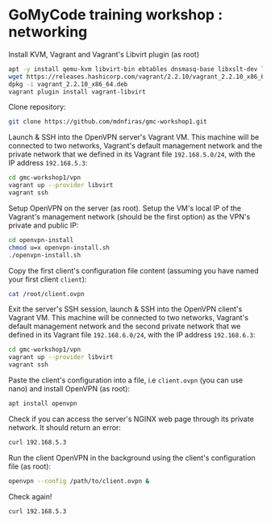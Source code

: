 # GoMyCode training workshop : networking

Install KVM, Vagrant and Vagrant's Libvirt plugin (as root)

```bash
apt -y install qemu-kvm libvirt-bin ebtables dnsmasq-base libxslt-dev libxml2-dev libvirt-dev zlib1g-dev ruby-dev software-properties-common
wget https://releases.hashicorp.com/vagrant/2.2.10/vagrant_2.2.10_x86_64.deb
dpkg -i vagrant_2.2.10_x86_64.deb
vagrant plugin install vagrant-libvirt
```

Clone repository:

```bash
git clone https://github.com/mdnfiras/gmc-workshop1.git
```

Launch & SSH into the OpenVPN server's Vagrant VM. This machine will be connected to two networks, Vagrant's default management network and the private network that we defined in its Vagrant file `192.168.5.0/24`, with the IP address `192.168.5.3`:

```bash
cd gmc-workshop1/vpn
vagrant up --provider libvirt
vagrant ssh
```

Setup OpenVPN on the server (as root). Setup the VM's local IP of the Vagrant's management network (should be the first option) as the VPN's private and public IP:
```bash
cd openvpn-install
chmod u=x openvpn-install.sh
./openvpn-install.sh
```

Copy the first client's configuration file content (assuming you have named your first client `client`):
```bash
cat /root/client.ovpn
```

Exit the server's SSH session, launch & SSH into the OpenVPN client's Vagrant VM. This machine will be connected to two networks, Vagrant's default management network and the second private network that we defined in its Vagrant file `192.168.6.0/24`, with the IP address `192.168.6.3`:

```bash
cd gmc-workshop1/vpn
vagrant up --provider libvirt
vagrant ssh
```

Paste the client's configuration into a file, i.e `client.ovpn` (you can use nano) and install OpenVPN (as root):

```bash
apt install openvpn
```

Check if you can access the server's NGINX web page through its private network. It should return an error:

```bash
curl 192.168.5.3
```

Run the client OpenVPN in the background using the client's configuration file (as root):
```bash
openvpn --config /path/to/client.ovpn &
```

Check again!

```bash
curl 192.168.5.3
```